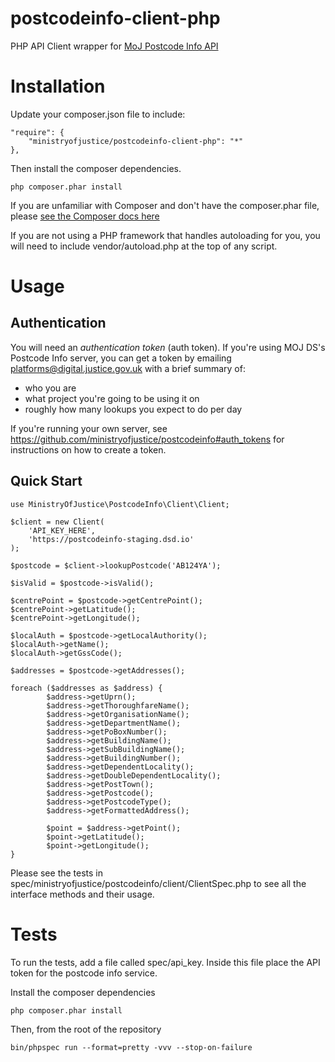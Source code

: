 # postcodeinfo-client-php

PHP API Client wrapper for [MoJ Postcode Info API](https://github.com/ministryofjustice/postcodeinfo)

# Installation

Update your composer.json file to include:

    "require": {
        "ministryofjustice/postcodeinfo-client-php": "*"
    },
    
Then install the composer dependencies.

	php composer.phar install
	
If you are unfamiliar with Composer and don't have the composer.phar file, please [see the Composer docs here](https://getcomposer.org/download/)

If you are not using a PHP framework that handles autoloading for you, you will need to include vendor/autoload.php at the top of any script.

# Usage

Authentication
--------------

You will need an *authentication token* (auth token). If you're using MOJ DS's
Postcode Info server, you can get a token by emailing
platforms@digital.justice.gov.uk with a brief summary of:

* who you are
* what project you're going to be using it on
* roughly how many lookups you expect to do per day

If you're running your own server, see
https://github.com/ministryofjustice/postcodeinfo#auth_tokens for instructions
on how to create a token.

Quick Start
-----------

	use MinistryOfJustice\PostcodeInfo\Client\Client;

	$client = new Client(
		'API_KEY_HERE',
		'https://postcodeinfo-staging.dsd.io'
	);
	
	$postcode = $client->lookupPostcode('AB124YA');
	
	$isValid = $postcode->isValid();
	
	$centrePoint = $postcode->getCentrePoint();
	$centrePoint->getLatitude();
	$centrePoint->getLongitude();
	
	$localAuth = $postcode->getLocalAuthority();
	$localAuth->getName();
	$localAuth->getGssCode();
	
	$addresses = $postcode->getAddresses();
	
	foreach ($addresses as $address) {
	        $address->getUprn();
	        $address->getThoroughfareName();
	        $address->getOrganisationName();
	        $address->getDepartmentName();
	        $address->getPoBoxNumber();
	        $address->getBuildingName();
	        $address->getSubBuildingName();
	        $address->getBuildingNumber();
	        $address->getDependentLocality();
	        $address->getDoubleDependentLocality();
	        $address->getPostTown();
	        $address->getPostcode();
	        $address->getPostcodeType();
	        $address->getFormattedAddress();
	        
	        $point = $address->getPoint();
	        $point->getLatitude();
	        $point->getLongitude();
 	}

Please see the tests in spec/ministryofjustice/postcodeinfo/client/ClientSpec.php to see all the interface methods and their usage.

# Tests

To run the tests, add a file called spec/api_key. Inside this file place the API token for the postcode info service. 

Install the composer dependencies

	php composer.phar install
	
Then, from the root of the repository

	bin/phpspec run --format=pretty -vvv --stop-on-failure
	
	
